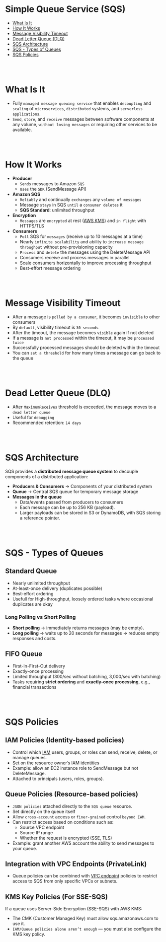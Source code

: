 # Simple Queue Service (SQS)
* [What Is It](#what-is-it)
* [How It Works](#how-it-works)
* [Message Visibility Timeout](#message-visibility-timeout)
* [Dead Letter Queue (DLQ)](#dead-letter-queue-dlq)
* [SQS Architecture](#sqs-architecture)
* [SQS - Types of Queues](#sqs---types-of-queues)
* [SQS Policies](sqs-policies)

<br><br>

# What Is It
* Fully `managed message queuing service` that enables `decoupling` and `scaling` of `microservices`, `distributed` systems, and `serverless applications`.
* `Send`, `store`, and `receive` messages between software components at any volume, `without losing messages` or requiring other services to be available.

<br><br>

# How It Works

* **Producer**  
  * `Sends` messages to Amazon `SQS`  
  * `Uses` the `SDK` (SendMessage API)
* **Amazon SQS**  
  * `Reliably` and continually `exchanges` any `volume of messages`  
  * Message `stays` in SQS `until` a `consumer deletes` it  
  * **SQS Standard**: unlimited throughput
* **Encryption**  
  * `Messages` are `encrypted` at rest ([AWS KMS]()) and `in flight` with HTTPS/TLS
* **Consumers**  
  * `Poll` SQS for `messages` (receive up to 10 messages at a time)  
  * Nearly `infinite scalability` and ability to `increase message throughput` without pre-provisioning capacity  
  * `Process` and `delete` the messages using the DeleteMessage API  
  * Consumers receive and process messages in parallel  
  * Scale consumers horizontally to improve processing throughput  
  * Best-effort message ordering

<br><br>

# Message Visibility Timeout

* After a message is `polled by a consumer`, it becomes `invisible` to other consumers  
* By `default`, visibility timeout is `30 seconds`  
* After the timeout, the message becomes `visible` again if not deleted  
* If a message is `not processed` within the timeout, it may be `processed twice`  
* Successfully processed messages should be deleted within the timeout  
* You can `set a threshold` for how many times a message can go back to the queue

<br><br>

# Dead Letter Queue (DLQ)

* After `MaximumReceives` threshold is exceeded, the message moves to a `dead letter queue`  
* Useful for `debugging`  
* Recommended retention: `14 days`  

<br><br>

# SQS Architecture

SQS provides a **distributed message queue system** to decouple components of a distributed application:

* **Producers & Consumers** → Components of your distributed system  
* **Queue** → Central SQS queue for temporary message storage  
* **Messages in the queue** 
  * Data/events passed from producers to consumers  
  * Each message can be up to 256 KB (payload).
  * Larger payloads can be stored in S3 or DynamoDB, with SQS storing a reference pointer.

<br><br>

# SQS - Types of Queues

## Standard Queue
* Nearly unlimited throughput
* At-least-once delivery (duplicates possible)
* Best-effort ordering
* Usefull for High-throughput, loosely ordered tasks where occasional duplicates are okay

### Long Polling vs Short Polling
* **Short polling** → immediately returns messages (may be empty).
* **Long polling** → waits up to 20 seconds for messages → reduces empty responses and costs.


## FIFO Queue
* First-In-First-Out delivery
* Exactly-once processing
* Limited throughput (300/sec without batching, 3,000/sec with batching)
* Tasks requiring **strict ordering** and **exactly-once processing**, e.g., financial transactions

<br><br>

# SQS Policies
## IAM Policies (Identity-based policies)
* Control which [IAM](../Security/Identity-Access-Management(IAM).md) users, groups, or roles can send, receive, delete, or manage queues.
* Set on the resource owner’s IAM identities
* Example: allow an EC2 instance role to SendMessage but not DeleteMessage.
* Attached to principals (users, roles, groups).

## Queue Policies (Resource-based policies)
* `JSON policies` attached directly to the `SQS queue` resource.
* Set directly on the queue itself
* Allow `cross-account` access or `finer-grained` control `beyond IAM`.
* Can restrict access based on conditions such as:
  * Source VPC endpoint
  * Source IP range
  * Whether the request is encrypted (SSE, TLS)
* Example: grant another AWS account the ability to send messages to your queue.

## Integration with VPC Endpoints (PrivateLink)
* Queue policies can be combined with [VPC endpoint](../Networking/Endpoints.md) policies to restrict access to SQS from only specific VPCs or subnets.

## KMS Key Policies (For SSE-SQS)
If a queue uses Server-Side Encryption (SSE-SQS) with AWS KMS:
* The CMK (Customer Managed Key) must allow sqs.amazonaws.com to use it.
* `IAM/Queue policies alone aren’t enough` — you must also configure the KMS key policy.